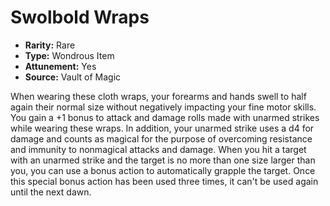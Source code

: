 # Swolbold Wraps

- **Rarity:** Rare
- **Type:** Wondrous Item
- **Attunement:** Yes
- **Source:** Vault of Magic

When wearing these cloth wraps, your forearms and hands swell to half again their normal size without negatively impacting your fine motor skills. You gain a +1 bonus to attack and damage rolls made with unarmed strikes while wearing these wraps. In addition, your unarmed strike uses a d4 for damage and counts as magical for the purpose of overcoming resistance and immunity to nonmagical attacks and damage. When you hit a target with an unarmed strike and the target is no more than one size larger than you, you can use a bonus action to automatically grapple the target. Once this special bonus action has been used three times, it can't be used again until the next dawn.
